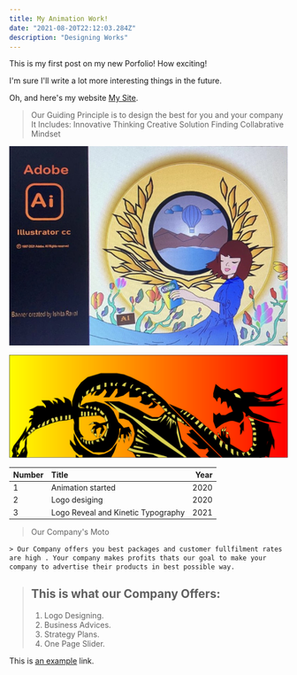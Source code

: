 ```yaml
---
title: My Animation Work!
date: "2021-08-20T22:12:03.284Z"
description: "Designing Works"
---
```


This is my first post on my new Porfolio! How exciting!

I'm sure I'll write a lot more interesting things in the future.

Oh, and here's my website
[My Site](www.ishavatar.com).

> Our Guiding Principle is to design the best for you and your company
> It Includes:
> Innovative Thinking
> Creative Solution Finding 
> Collabrative Mindset


![Adobe Illustrator Work](./gd-1.jpg)

![Logo Designing Work](./dragon-art.png)




| Number | Title                                    | Year |
| :----- | :--------------------------------------- | ---: |
| 1      | Animation started                        | 2020 |
| 2      | Logo desiging                            | 2020 |
| 3      | Logo Reveal and Kinetic Typography       | 2021 |

> Our Company's Moto

    > Our Company offers you best packages and customer fullfilment rates are high . Your company makes profits thats our goal to make your company to advertise their products in best possible way. 

> ## This is what our Company Offers:
>
> 1. Logo Designing.
> 2. Business Advices.
> 3. Strategy Plans.
> 4. One Page Slider.

This is [an example](http://example.com "Example") link.
